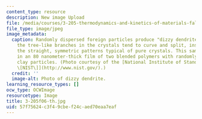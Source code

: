 ```yaml
---
content_type: resource
description: New image Upload
file: /media/courses/3-205-thermodynamics-and-kinetics-of-materials-fall-2006/57f75624c3f49cbef24caed70eaa7eaf_3-205f06-th.jpg
file_type: image/jpeg
image_metadata:
  caption: Randomly dispersed foreign particles produce "dizzy dendrites," in which
    the tree-like branches in the crystals tend to curve and split, instead of forming
    the straight, symmetric patterns typical of pure crystals. This sample was grown
    in an 80 nanometer-thick film of two blended polymers with randomly dispersed
    clay particles. (Photo courtesy of the [National Institute of Standards and Technology
    \[NIST\]](http://www.nist.gov/).)
  credit: ''
  image-alt: Photo of dizzy dendrite.
learning_resource_types: []
ocw_type: OCWImage
resourcetype: Image
title: 3-205f06-th.jpg
uid: 57f75624-c3f4-9cbe-f24c-aed70eaa7eaf
---
```

